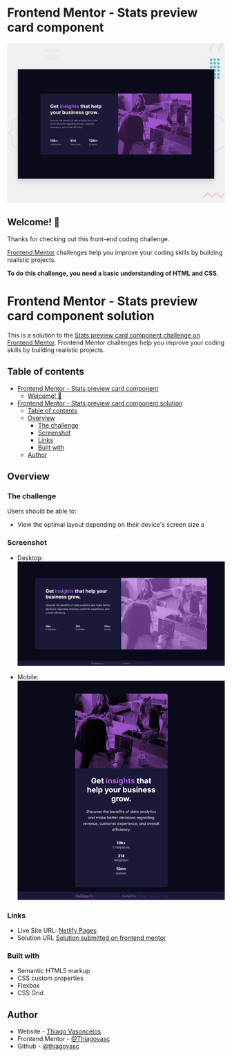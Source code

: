 # Frontend Mentor - Stats preview card component

![Design preview for the Stats preview card component coding challenge](./design/desktop-preview.jpg)

## Welcome! 👋

Thanks for checking out this front-end coding challenge.

[Frontend Mentor](https://www.frontendmentor.io) challenges help you improve your coding skills by building realistic projects.

**To do this challenge, you need a basic understanding of HTML and CSS.**
# Frontend Mentor - Stats preview card component solution

This is a solution to the [Stats preview card component challenge on Frontend Mentor](https://www.frontendmentor.io/challenges/stats-preview-card-component-8JqbgoU62). Frontend Mentor challenges help you improve your coding skills by building realistic projects. 

## Table of contents

- [Frontend Mentor - Stats preview card component](#frontend-mentor---stats-preview-card-component)
  - [Welcome! 👋](#welcome-)
- [Frontend Mentor - Stats preview card component solution](#frontend-mentor---stats-preview-card-component-solution)
  - [Table of contents](#table-of-contents)
  - [Overview](#overview)
    - [The challenge](#the-challenge)
    - [Screenshot](#screenshot)
    - [Links](#links)
    - [Built with](#built-with)
  - [Author](#author)

## Overview

### The challenge

Users should be able to:

- View the optimal layout depending on their device's screen size
a
### Screenshot
- Desktop:
![](Challenge03-StatsPreview/design/Screenshot-Stats-preview-card-component.png)

- Mobile:
![](design/Challenge03-mobile-version.png)

### Links

  - Live Site URL: [Netlify Pages](https://challenge03-thiagovasc.netlify.app/)
  - Solution URL [Solution submitted on frontend mentor](https://www.frontendmentor.io/solutions/responsive-stats-preview-card-component-using-flexbox-grid-ByQwGvfX5)

### Built with

- Semantic HTML5 markup
- CSS custom properties
- Flexbox
- CSS Grid

## Author

- Website - [Thiago Vasoncelos](https://thiagovasc.github.io/)
- Frontend Mentor - [@Thiagovasc](https://www.frontendmentor.io/profile/thiagovasc)
- Github - [@thiagovasc](https://github.com/Thiagovasc)